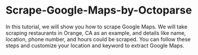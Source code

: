 # Scrape-Google-Maps-by-Octoparse
In this tutorial, we will show you how to scrape Google Maps. We will take scraping restaurants in Orange, CA as an example, and details like name, location, phone number, and hours could be scraped. You can follow these steps and customize your location and keyword to extract Google Maps.
